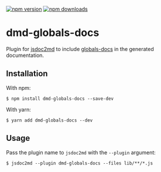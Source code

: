 [![npm version](https://img.shields.io/npm/v/dmd-globals-docs.svg)](https://www.npmjs.com/package/dmd-globals-docs)
[![npm downloads](https://img.shields.io/npm/dm/dmd-globals-docs.svg)](https://www.npmjs.com/package/dmd-globals-docs)

# dmd-globals-docs

Plugin for [jsdoc2md](https://github.com/jsdoc2md/jsdoc-to-markdown) to include
[globals-docs](https://github.com/documentationjs/globals-docs) in the generated
documentation.

## Installation

With npm:

```shell
$ npm install dmd-globals-docs --save-dev
```

With yarn:

```shell
$ yarn add dmd-globals-docs --dev
```

## Usage

Pass the plugin name to `jsdoc2md` with the `--plugin` argument:

```shell
$ jsdoc2md --plugin dmd-globals-docs --files lib/**/*.js
```
